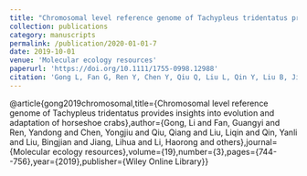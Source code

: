 ```yaml
---
title: "Chromosomal level reference genome of Tachypleus tridentatus provides insights into evolution and adaptation of horseshoe crabs"
collection: publications
category: manuscripts
permalink: /publication/2020-01-01-7
date: 2019-10-01
venue: 'Molecular ecology resources'
paperurl: 'https://doi.org/10.1111/1755-0998.12988'
citation: 'Gong L, Fan G, Ren Y, Chen Y, Qiu Q, Liu L, Qin Y, Liu B, Jiang L, Li H, Zeng Y, Gao Q, Zhang C, Wang Z, Jiang H, Tian J, Zhang H, Liu X, Xu X, Wang W, Lü Z, Li Y. Chromosomal level reference genome of Tachypleus tridentatus provides insights into evolution and adaptation of horseshoe crabs. Mol Ecol Resour. 2019 May;19(3):744-756. doi: 10.1111/1755-0998.12988. PMID: 30592378.'
---
```


@article{gong2019chromosomal,title={Chromosomal level reference genome of Tachypleus tridentatus provides insights into evolution and adaptation of horseshoe crabs},author={Gong, Li and Fan, Guangyi and Ren, Yandong and Chen, Yongjiu and Qiu, Qiang and Liu, Liqin and Qin, Yanli and Liu, Bingjian and Jiang, Lihua and Li, Haorong and others},journal={Molecular ecology resources},volume={19},number={3},pages={744--756},year={2019},publisher={Wiley Online Library}}

